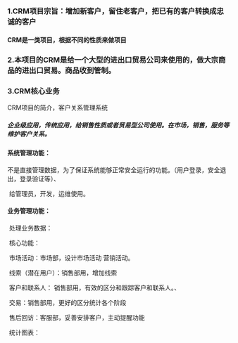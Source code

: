 ##### 

### 1.CRM项目宗旨：增加新客户，留住老客户，把已有的客户转换成忠诚的客户



#### CRM是一类项目，根据不同的性质来做项目



### 2.本项目的CRM是给一个大型的进出口贸易公司来使用的，做大宗商品的进出口贸易。商品收到管制。



### 3.CRM核心业务

CRM项目的简介，客户关系管理系统

##### 企业级应用，传统应用，给销售性质或者贸易型公司使用。在市场，销售，服务等维护客户关系。

#### 系统管理功能：

​	不是直接管理数据，为了保证系统能够正常安全运行的功能。（用户登录，安全退出，登录验证等）、

​	给管理员，开发，运维使用。 

#### 业务管理功能：

​	处理业务数据：

​		核心功能： 

​				市场活动：市场部，设计市场活动 营销活动。

​				线索（潜在用户）：销售部用，增加线索

​				客户和联系人： 销售部用，有效的区分和跟踪客户和联系人。、

​				交易：销售部用，更好的区分统计各个阶段

​				售后回访：客服部，妥善安排客户，主动提醒功能

​				统计图表：


